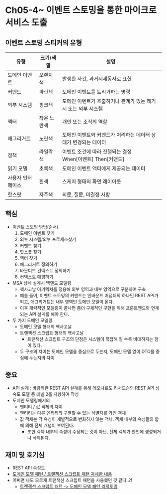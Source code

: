 # Ch05-4~ 이벤트 스토밍을 통한 마이크로 서비스 도출

## 이벤트 스토밍 스티커의 유형
|유형|크기/색깔|설명|
|------|---|---|
|도메인 이벤트|오렌지색|발생한 사건, 과거시제동사로 표헌|
|커맨드|파란색|도메인 이벤트를 트리거하는 명령|
|외부 시스템|핑크색|도메인 이벤트가 호출하거나 관계가 있는 레거시 또는 외부 시스템|
|액터|작은 노란색|개인 또는 조직의 역할|
|애그리거트|노란색|도메인 이벤트와 커맨드가 처리하는 데이터 상태가 변경되는 데이터|
|정책|라일락 색|이벤트 조건에 따라 진행되는 결정<br> When[이벤트] Then[커맨드]|
|읽기 모델|초록색|도메인 이벤트 액터에게 제공되는 데이터|
|사용자 인터페이스|흰색|스케치 형태의 화면 레이아웃|
|핫스팟|자주색|의문, 질문, 미결정 사항|

## 핵심
- 이벤트 스토밍 방법(순서)
  1. 도메인 이벤트 찾기
  2. 외부 시스템/외부 프로세스찾기
  3. 커맨드 찾기
  4. 핫스폿 찾기
  5. 액터 찾기
  6. 애그리거트 정의하기
  7. 바운디드 컨텍스트 정의하기
  8. 컨텍스트 매핑하기
- MSA 상세 설계시 백엔드 모델링
  - 헥사고날 아키텍처를 정용해 외부 영역과 내부 영역으로 구분하여 구축
  - 예를 들어, 이벤트 스토밍의 커맨드는 인바운드 어댑터의 하나인 REST API가 되고, 애그리거트는 내부 영역인 도메인 모델이 된다.
  - 이후 개략적인 모델링이 끝나면 좀더 구체적인 구현을 위해 프론트엔드와 연계되는 API 설계를 해야 한다.
- 두 가지 도메인 모델링
  - 도메인 모델 형태의 헥사고날
  - 트랜잭션 스크립트 형태의 헥사고날
    - 트랜잭션 스크립트 구조의 단점은 시스템이 복잡해 질 수록 비대하지는 점이 있다. 
  - 두 구조의 차이는 도메인 모델을 중심으로 두는지, 도메인 모델 없이 DTO를 중심에 두는지의 차이
## 중요
- API 설계 : 바람직한 REST API 설계를 위해 레오나르도 리처드슨의 REST API 성숙도 모델 중 레벨 2를 지향하여 작성
- 도메인 모델링에서의
  - 엔티티 / 값 객체의 차이
  - 엔티티는 다른 엔티티와 구별할 수 있는 식별자를 가진 객체
  - 값 객체는 각 속성이 개별적으로 변화하지 않는 객체. 객체 내부의 속성들의 합에 의해 전체 개념이 부여된다.
    - 또한 객체 내부의 속성이 수정되는 것이 아닌, 전체 객체가 한번에 생성되거나 삭제된다.

## 재미 및 호기심
- REST API 숙성도
- [도메인 모델 패턴 / 트랜잭션 스크립트 패턴 자세한 내용](https://velog.io/@dongvelop/%EB%94%94%EC%9E%90%EC%9D%B8-%ED%8C%A8%ED%84%B4-%EB%8F%84%EB%A9%94%EC%9D%B8-%EB%AA%A8%EB%8D%B8-%ED%8C%A8%ED%84%B4%EA%B3%BC-%ED%8A%B8%EB%9E%9C%EC%9E%AD%EC%85%98-%EC%8A%A4%ED%81%AC%EB%A6%BD%ED%8A%B8-%ED%8C%A8%ED%84%B4)
- 어쩌면 나도 모르게 트랜잭션 스크립트 패턴을 사용했던 것 같다..?!
  - [트랜잭션 스크립트 패턴 -> 도메인 모델 패턴 리팩토링](https://everydayyy.tistory.com/111)
